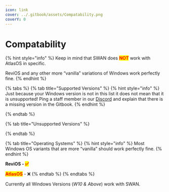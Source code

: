 ```yaml
---
icon: link
cover: ../.gitbook/assets/Compatability.png
coverY: 0
---
```


# Compatability

{% hint style="info" %}
Keep in mind that SWAN does <mark style="color:red;">**NOT**</mark> work with AtlasOS in specific.

ReviOS and any other more “vanilla” variations of Windows work perfectly fine.
{% endhint %}

{% tabs %}
{% tab title="Supported Versions" %}
{% hint style="info" %}
Just because your Windows version is not in this list it does not mean that it is unsupported! Ping a staff member in our [Discord](https://discord.gg/swan/) and explain that there is a missing version in the Gitbook.
{% endhint %}


{% endtab %}

{% tab title="Unsupported Versions" %}

{% endtab %}

{% tab title="Operating Systems" %}
{% hint style="info" %}
Most Windows OS variants that are more “vanilla” should work perfectly fine.
{% endhint %}

**ReviOS -&#x20;**<mark style="color:red;">**✅**</mark>

<mark style="color:red;">**AtlasOS**</mark> - ❌
{% endtab %}
{% endtabs %}



Currently all Windows Versions (_W10 & Above_) work with SWAN.
